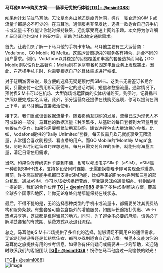 **马耳他SIM卡购买方案——畅享无忧旅行体验[[TG💪+ @esim1088](https://t.me/s/esim1088)]**

如果你计划前往马耳他，无论是商务出差还是度假休闲，拥有一张合适的SIM卡或流量卡都是必不可少的。在马耳他，通信服务非常发达，选择一款适合自己的手机卡或流量卡不仅能让你随时保持联系，还能享受高速上网的乐趣。本文将为你详细介绍马耳他的SIM卡购买方案，帮助你轻松搞定通信需求。

首先，让我们来了解一下马耳他的手机卡市场。马耳他主要有三大运营商：Vodafone、GO Mobile 和 Melita。这些运营商提供的服务各有特色，适合不同的用户需求。例如，Vodafone以其稳定的网络覆盖和丰富的套餐选择而闻名；GO Mobile则以性价比高著称；Melita则在家庭套餐和固定电话业务上表现突出。因此，在选择手机卡时，你需要根据自己的具体需求进行权衡。

对于短期游客来说，最方便的选择无疑是预付费SIM卡。这类卡无需签订长期合同，只需支付一定费用即可获得一定的通话时间、短信和数据流量。通常情况下，预付费SIM卡可以在机场、大型商场或运营商的实体店铺购买。购买时，记得携带护照以便完成实名认证。此外，部分运营商还提供在线购买选项，你可以提前在网上下单，到马耳他后直接激活使用。

接下来，我们重点谈谈数据流量卡。随着移动互联网的发展，流量已成为现代人不可或缺的一部分。马耳他的数据流量卡种类繁多，从基础的每日套餐到大容量月度套餐应有尽有。如果你需要频繁使用互联网，建议选择包含大量流量的套餐。比如，Vodafone提供的“Daily Unlimited”套餐，每天仅需几欧元就能享受无限流量，非常适合喜欢刷视频、看直播的用户。而GO Mobile的“Monthly Mega”套餐，则是长时间逗留者的理想选择，每月只需支付合理的价格，就能拥有海量流量，满足日常使用需求。

当然，如果你对传统实体卡感到不便，也可以考虑电子SIM卡（eSIM）。eSIM是一种虚拟SIM卡技术，支持多设备同时连接，无需更换物理卡即可实现全球漫游。目前，许多高端智能手机都已支持eSIM功能，比如苹果的iPhone系列和三星的部分机型。通过eSIM，你可以轻松切换运营商，享受更灵活的通信服务。特别值得一提的是，我们的合作伙伴 **[TG💪+ @esim1088](https://t.me/s/esim1088)** 提供了多种eSIM解决方案，覆盖全球多个国家和地区，让你无论身处何地都能保持在线状态。

最后，不得不提的是，无论选择哪种类型的手机卡或流量卡，都需要关注其资费结构和服务条款。有些套餐可能包含额外的增值服务，如国际长途拨打优惠、Wi-Fi热点共享等，这些都是值得留意的地方。同时，为了避免不必要的麻烦，请务必了解清楚套餐的有效期、续费方式以及退订流程。

总之，马耳他的SIM卡市场提供了多样化的选择，能够满足不同用户的通信需求。无论是短期游客还是长期居住者，都可以找到适合自己的方案。希望本文能为你的马耳他之旅提供有用的参考信息。如果你有任何疑问或需要进一步的帮助，欢迎随时联系我们的客服团队 **[TG💪+ @esim1088](https://t.me/s/esim1088)**！祝你在马耳他度过一段愉快的时光！

[[TG💪+ @esim1088](https://t.me/s/esim1088)]  
![Image](https://i.postimg.cc/4NQfJmqS/Snipaste-2025-05-13-00-14-12.png)